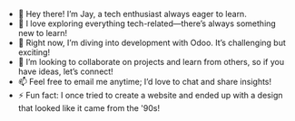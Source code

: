 - 👋 Hey there! I’m Jay, a tech enthusiast always eager to learn.
- 👀 I love exploring everything tech-related—there’s always something new to learn!
- 🌱 Right now, I’m diving into development with Odoo. It’s challenging but exciting!
- 💞 I’m looking to collaborate on projects and learn from others, so if you have ideas, let’s connect!
- 📫 Feel free to email me anytime; I’d love to chat and share insights!
- ⚡ Fun fact: I once tried to create a website and ended up with a design that looked like it came from the '90s!

<!---
JaySuthar07/JaySuthar07 is a ✨ special ✨ repository because its `README.md` (this file) appears on your GitHub profile.
You can click the Preview link to take a look at your changes.
--->
